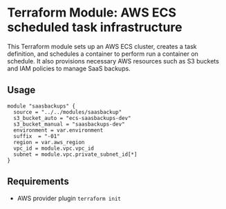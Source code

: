 # Terraform Module: AWS ECS scheduled task infrastructure

This Terraform module sets up an AWS ECS cluster, creates a task definition, and schedules a container to perform run a container on schedule. It also provisions necessary AWS resources such as S3 buckets and IAM policies to manage SaaS backups.

## Usage

```hcl
module "saasbackups" {
  source = "../../modules/saasbackup"
  s3_bucket_auto = "ecs-saasbackups-dev"
  s3_bucket_manual = "saasbackups-dev"
  environment = var.environment
  suffix  = "-01"
  region = var.aws_region
  vpc_id = module.vpc.vpc_id
  subnet = module.vpc.private_subnet_id[*]
}
```

## Requirements

- AWS provider plugin `terraform init` 